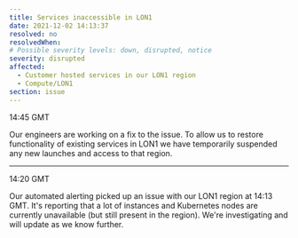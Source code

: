 ```yaml
---
title: Services inaccessible in LON1
date: 2021-12-02 14:13:37
resolved: no
resolvedWhen:
# Possible severity levels: down, disrupted, notice
severity: disrupted
affected:
  - Customer hosted services in our LON1 region
  - Compute/LON1
section: issue
---
```


14:45 GMT

Our engineers are working on a fix to the issue. To allow us to restore functionality of existing services in LON1 we have temporarily suspended any new launches and access to that region.

---

14:20 GMT

Our automated alerting picked up an issue with our LON1 region at 14:13 GMT. It's reporting that a lot of instances and Kubernetes nodes are currently unavailable (but still present in the region). We're investigating and will update as we know further.
